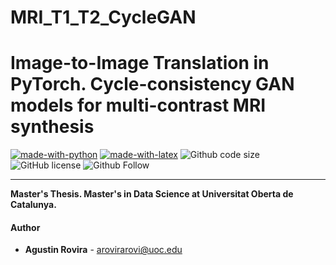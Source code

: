 # MRI_T1_T2_CycleGAN


Image-to-Image Translation in PyTorch. Cycle-consistency GAN models for multi-contrast MRI synthesis
=



[![made-with-python](https://img.shields.io/badge/Coded%20with-Python-21496b.svg?style=for-the-badge&logo=Python)](https://www.python.org/)
[![made-with-latex](https://img.shields.io/badge/Documented%20with-LaTeX-4c9843.svg?style=for-the-badge&logo=Latex)](https://www.latex-project.org/)
![Github code size](https://img.shields.io/github.com/atinrov/MRI_T1_T2_CycleGAN?style=for-the-badge&logo=Github)
![GitHub license](https://img.shields.io/github.com/atinrov/MRI_T1_T2_CycleGAN/blob/main/LICENSE?style=for-the-badge&logo=Github)
![Github Follow](https://img.shields.io/github/followers/atinrov?style=social&label=Follow)


***********

**Master's Thesis. Master's in Data Science at Universitat Oberta de Catalunya.**

#### Author
* **Agustin Rovira** - [arovirarovi@uoc.edu](mailto:arovirarovi@uoc.edu)
